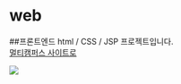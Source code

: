 # web
##프론트엔드 html / CSS / JSP 프로젝트입니다.
<a href="https://event.multicampus.com/multicampusmain"> <br> 멀티캠퍼스 사이트로 </a>
<br>

<img src="https://event.multicampus.com/backend/images/promotion/PR010151/pc/visual-03.png">
